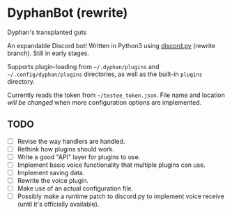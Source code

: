 # DyphanBot (rewrite)
~~<sup>~~Dyphan's transplanted guts~~</sup>~~

An expandable Discord bot! Written in Python3 using
[discord.py](https://github.com/Rapptz/discord.py) (rewrite branch).
Still in early stages.

Supports plugin-loading from `~/.dyphan/plugins` and `~/.config/dyphan/plugins`
directories, as well as the built-in `plugins` directory.

Currently reads the token from `~/testee_token.json`. File name and location
*will be changed* when more configuration options are implemented.

## TODO
- [ ] Revise the way handlers are handled.
- [ ] Rethink how plugins should work.
- [ ] Write a good "API" layer for plugins to use.
- [ ] Implement basic voice functionality that multiple plugins can use.
- [ ] Implement saving data.
- [ ] Rewrite the voice plugin.
- [ ] Make use of an actual configuration file.
- [ ] Possibly make a runtime patch to discord.py to implement voice receive
    (until it's officially available).
